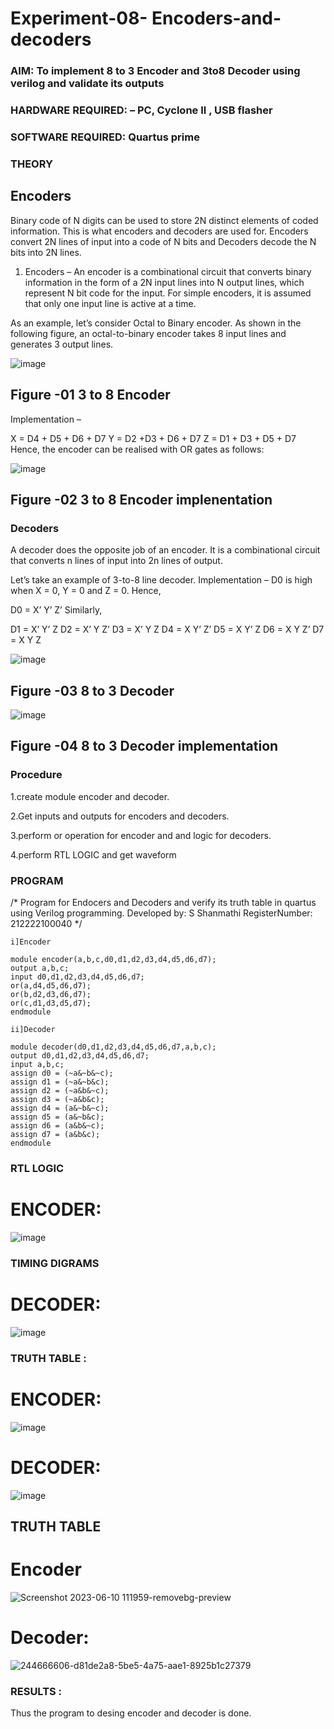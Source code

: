# Experiment-08- Encoders-and-decoders 
### AIM: To implement 8 to 3 Encoder and  3to8 Decoder using verilog and validate its outputs
### HARDWARE REQUIRED:  – PC, Cyclone II , USB flasher
### SOFTWARE REQUIRED:   Quartus prime
### THEORY 

## Encoders
Binary code of N digits can be used to store 2N distinct elements of coded information. This is what encoders and decoders are used for. Encoders convert 2N lines of input into a code of N bits and Decoders decode the N bits into 2N lines.

1. Encoders –
An encoder is a combinational circuit that converts binary information in the form of a 2N input lines into N output lines, which represent N bit code for the input. For simple encoders, it is assumed that only one input line is active at a time.

As an example, let’s consider Octal to Binary encoder. As shown in the following figure, an octal-to-binary encoder takes 8 input lines and generates 3 output lines.

![image](https://user-images.githubusercontent.com/36288975/171543588-bc0746df-a173-4b35-989e-5fb7d385fe8a.png)
## Figure -01 3 to 8 Encoder 


Implementation –

X = D4 + D5 + D6 + D7
Y = D2 +D3 + D6 + D7
Z = D1 + D3 + D5 + D7 
Hence, the encoder can be realised with OR gates as follows:


![image](https://user-images.githubusercontent.com/36288975/171543740-68403b82-aa93-4c98-9343-f32b14885a2e.png)
## Figure -02 3 to 8 Encoder implenentation 

 ### Decoders 
A decoder does the opposite job of an encoder. It is a combinational circuit that converts n lines of input into 2n lines of output.

Let’s take an example of 3-to-8 line decoder.
Implementation –
D0 is high when X = 0, Y = 0 and Z = 0. Hence,

D0 = X’ Y’ Z’ 
Similarly,

D1 = X’ Y’ Z
D2 = X’ Y Z’
D3 = X’ Y Z
D4 = X Y’ Z’
D5 = X Y’ Z
D6 = X Y Z’
D7 = X Y Z 


![image](https://user-images.githubusercontent.com/36288975/171543978-ee2d0671-2846-40a1-8705-507fd6287a49.png)
## Figure -03 8 to 3 Decoder 



![image](https://user-images.githubusercontent.com/36288975/171543866-5a6eace6-8683-49d7-9c4f-a7cb30ec3035.png)
## Figure -04 8 to 3 Decoder implementation 

### Procedure

1.create module encoder and decoder.

2.Get inputs and outputs for encoders and decoders.

3.perform or operation for encoder and and logic for decoders.

4.perform RTL LOGIC and get waveform



### PROGRAM 
/*
Program for Endocers and Decoders  and verify its truth table in quartus using Verilog programming.
Developed by: S Shanmathi
RegisterNumber:  212222100040
*/
```
i]Encoder

module encoder(a,b,c,d0,d1,d2,d3,d4,d5,d6,d7);
output a,b,c;
input d0,d1,d2,d3,d4,d5,d6,d7;
or(a,d4,d5,d6,d7);
or(b,d2,d3,d6,d7);
or(c,d1,d3,d5,d7);
endmodule

ii]Decoder

module decoder(d0,d1,d2,d3,d4,d5,d6,d7,a,b,c);
output d0,d1,d2,d3,d4,d5,d6,d7;
input a,b,c;
assign d0 = (~a&~b&~c);
assign d1 = (~a&~b&c);
assign d2 = (~a&b&~c);
assign d3 = (~a&b&c);
assign d4 = (a&~b&~c);
assign d5 = (a&~b&c);
assign d6 = (a&b&~c);
assign d7 = (a&b&c);
endmodule

```



### RTL LOGIC  

# ENCODER:
![image](https://github.com/Jeevithaelumalai/Experiment-08-Encoders-and-decoders-/assets/118708245/695b17dd-a11d-49c2-93b0-cc29dda51a4b)



### TIMING DIGRAMS  
# DECODER:
![image](https://github.com/Jeevithaelumalai/Experiment-08-Encoders-and-decoders-/assets/118708245/aacb3c13-dd4c-42ce-ab5c-c513cc80d5df)





### TRUTH TABLE :
# ENCODER:

![image](https://github.com/Jeevithaelumalai/Experiment-08-Encoders-and-decoders-/assets/118708245/c5cfb607-1b9b-4885-bf57-ce63767cbc2f)
# DECODER:

![image](https://github.com/Jeevithaelumalai/Experiment-08-Encoders-and-decoders-/assets/118708245/d7c61d5e-09fa-4b5e-9d3b-de0b3ffd3545)


## TRUTH TABLE
# Encoder
![Screenshot 2023-06-10 111959-removebg-preview](https://github.com/Jeevithaelumalai/Experiment-08-Encoders-and-decoders-/assets/118708245/ab369ccb-d076-4868-a1e3-d1bc08ead0ee)
# Decoder:

![244666606-d81de2a8-5be5-4a75-aae1-8925b1c27379](https://github.com/Jeevithaelumalai/Experiment-08-Encoders-and-decoders-/assets/118708245/fbc0cb9c-5ede-4d18-a620-6d2b6965aea3)



### RESULTS :
Thus the program to desing encoder and decoder is done.
